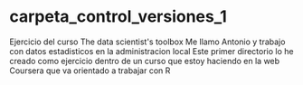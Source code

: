 # carpeta_control_versiones_1
Ejercicio del curso The data scientist's toolbox
Me llamo Antonio y trabajo con datos estadisticos en la administracion local
Este primer directorio lo he creado como ejercicio dentro de un curso que
estoy haciendo en la web Coursera que va orientado a trabajar con R
